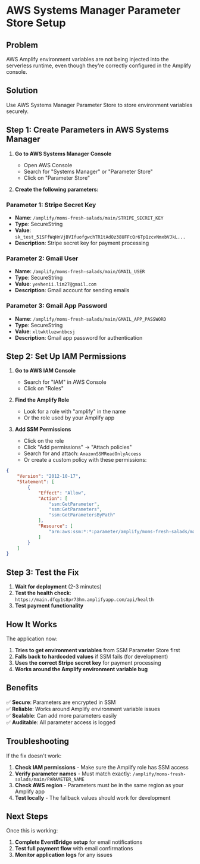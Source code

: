 # AWS Systems Manager Parameter Store Setup

## Problem
AWS Amplify environment variables are not being injected into the serverless runtime, even though they're correctly configured in the Amplify console.

## Solution
Use AWS Systems Manager Parameter Store to store environment variables securely.

## Step 1: Create Parameters in AWS Systems Manager

1. **Go to AWS Systems Manager Console**
   - Open AWS Console
   - Search for "Systems Manager" or "Parameter Store"
   - Click on "Parameter Store"

2. **Create the following parameters:**

### Parameter 1: Stripe Secret Key
- **Name**: `/amplify/moms-fresh-salads/main/STRIPE_SECRET_KEY`
- **Type**: SecureString
- **Value**: `sk_test_51SFfWqHnVjBVIfuofgwchTR1tAdOz38UFFcQr6TpQzcvNmxbVJkL...`
- **Description**: Stripe secret key for payment processing

### Parameter 2: Gmail User
- **Name**: `/amplify/moms-fresh-salads/main/GMAIL_USER`
- **Type**: SecureString
- **Value**: `yevhenii.lim27@gmail.com`
- **Description**: Gmail account for sending emails

### Parameter 3: Gmail App Password
- **Name**: `/amplify/moms-fresh-salads/main/GMAIL_APP_PASSWORD`
- **Type**: SecureString
- **Value**: `xltwktluzwnbbcsj`
- **Description**: Gmail app password for authentication

## Step 2: Set Up IAM Permissions

1. **Go to AWS IAM Console**
   - Search for "IAM" in AWS Console
   - Click on "Roles"

2. **Find the Amplify Role**
   - Look for a role with "amplify" in the name
   - Or the role used by your Amplify app

3. **Add SSM Permissions**
   - Click on the role
   - Click "Add permissions" → "Attach policies"
   - Search for and attach: `AmazonSSMReadOnlyAccess`
   - Or create a custom policy with these permissions:

```json
{
    "Version": "2012-10-17",
    "Statement": [
        {
            "Effect": "Allow",
            "Action": [
                "ssm:GetParameter",
                "ssm:GetParameters",
                "ssm:GetParametersByPath"
            ],
            "Resource": [
                "arn:aws:ssm:*:*:parameter/amplify/moms-fresh-salads/main/*"
            ]
        }
    ]
}
```

## Step 3: Test the Fix

1. **Wait for deployment** (2-3 minutes)
2. **Test the health check**: `https://main.dfqy1s8pr73hm.amplifyapp.com/api/health`
3. **Test payment functionality**

## How It Works

The application now:
1. **Tries to get environment variables** from SSM Parameter Store first
2. **Falls back to hardcoded values** if SSM fails (for development)
3. **Uses the correct Stripe secret key** for payment processing
4. **Works around the Amplify environment variable bug**

## Benefits

✅ **Secure**: Parameters are encrypted in SSM  
✅ **Reliable**: Works around Amplify environment variable issues  
✅ **Scalable**: Can add more parameters easily  
✅ **Auditable**: All parameter access is logged  

## Troubleshooting

If the fix doesn't work:

1. **Check IAM permissions** - Make sure the Amplify role has SSM access
2. **Verify parameter names** - Must match exactly: `/amplify/moms-fresh-salads/main/PARAMETER_NAME`
3. **Check AWS region** - Parameters must be in the same region as your Amplify app
4. **Test locally** - The fallback values should work for development

## Next Steps

Once this is working:
1. **Complete EventBridge setup** for email notifications
2. **Test full payment flow** with email confirmations
3. **Monitor application logs** for any issues
